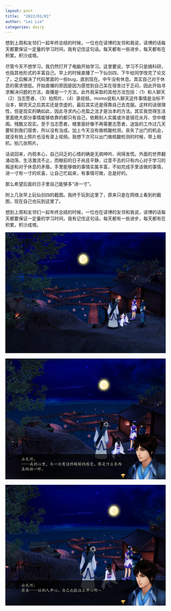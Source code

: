```yaml
---
layout: post
title:  "2022/01/01"
author: "Lei Lie"
categories: dairy
---
```


想到上周和友邻们一起年终总结的时候，一位也在读博的友邻和我说，读博的话每天都要保证一定量的学习时间，我有记住这句话。每天都有一些进步，每天都有在积累，积沙成塔。

尽管今天不想学习，我仍然打开了电脑开始学习。这里要说，学习不只是搞科研，也指其他形式的丰富自己。早上的时候直播了一下仙剑四，下午给同学改完了论文了，之后解决了代码里面的一些bug，直到现在。中午没有休息。其实自己对于休息的需求很低。开始直播的原因是因为感觉到自己呆在宿舍过于乏闷，因此开始寻求解决问题的方法，直播是一个方法。此外我采取的其他方法包括：（1）和人聊天（2）当志愿者、（3）拍照片、（4）录视频。momo说和人聊天这件事情是治标不治本，聊完天之后其实还是空虚的，最后其实还是得靠自己去克服。这样的话很理性，但是现实的确如此，因此寻求内心充盈之法才是治本的方法。其实我觉得生活里面绝大部分事情能够依靠的都只有自己，依赖别人实属或许是镜花水月、空中楼阁。残酷又现实。至于当志愿者，楼里面好像不再需要志愿者，送饭的工作过几天要轮到我们宿舍，所以没有当成。加上今天没有做核酸检测，丧失了出门的机会，就没有拍上照片也没有录上视频。我想下次可以出门做核酸检测的时候，带上相机，拍几张照片。

话说回来，内观本心，自己闷乏的心情的确是无病呻吟、闲得发慌。外面的世界翻涌动荡、生活激流不止，而眼前的日子尚且平静，过意不去的只有内心对于学习的叛逆和对于休息的矛盾，手里能够做的事情实属丰富，不如完成手里该做的事情，进一寸有一寸的欢喜，让自己忙起来，有事情可做，总是好的。

那么希望后面的日子里自己能够多“进一寸”。

附上几张早上玩仙剑四的截图。我终于玩到这里了，原来只是在网络上看到的截图，现在自己也玩到这里了。

想到上周和友邻们一起年终总结的时候，一位也在读博的友邻和我说，读博的话每天都要保证一定量的学习时间，我有记住这句话。每天都有一些进步，每天都有在积累，积沙成塔。

![img1](../images/img-2022-01-01/img1.jpg)

![img2](../images/img-2022-01-01/img2.jpg)

![img3](../images/img-2022-01-01/img3.jpg)